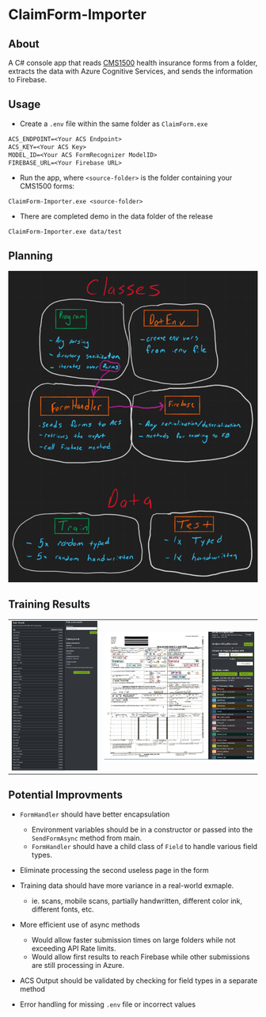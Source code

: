 # ClaimForm-Importer

## About
A C# console app that reads [CMS1500](https://www.cms.gov/Medicare/CMS-Forms/CMS-Forms/CMS-Forms-Items/CMS1188854) health insurance forms from a folder, extracts the data with Azure Cognitive Services, and sends the information to Firebase.

## Usage
- Create a `.env` file within the same folder as `ClaimForm.exe`
```env
ACS_ENDPOINT=<Your ACS Endpoint>
ACS_KEY=<Your ACS Key>
MODEL_ID=<Your ACS FormRecognizer ModelID>
FIREBASE_URL=<Your Firebase URL>
```
- Run the app, where `<source-folder>` is the folder containing your CMS1500 forms:
```
ClaimForm-Importer.exe <source-folder>
```
- There are completed demo in the data folder of the release
```
ClaimForm-Importer.exe data/test
```
## Planning
<img src="img/whiteboard.png">

## Training Results
<table>
  <tr>
    <td>
      <img src="img/screen1.png">
    </td>
    <td>
      <img src="img/screen2.png">
    </td>
  </tr>
 </table>


## Potential Improvments
- `FormHandler` should have better encapsulation
  - Environment variables should be in a constructor or passed into the `SendFormAsync` method from main.
  - `FormHandler` should have a child class of `Field` to handle various field types.

- Eliminate processing the second useless page in the form

- Training data should have more variance in a real-world exmaple. 
  - ie. scans, mobile scans, partially handwritten, different color ink, different fonts, etc.

- More efficient use of async methods
  - Would allow faster submission times on large folders while not exceeding API Rate limits. 
  - Would allow first results to reach Firebase while other submissions are still processing in Azure.

- ACS Output should be validated by checking for field types in a separate method

- Error handling for missing `.env` file or incorrect values
